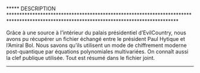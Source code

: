 
***** DESCRIPTION *****************************************************************************************************************************************

Grâce à une source à l’intérieur du palais présidentiel d’EvilCountry, nous avons pu récupérer un fichier échangé entre le président Paul Hytique et l’Amiral Bol.
Nous savons qu’ils utilisent un mode de chiffrement moderne post-quantique par équations polynomiales multivariées. On connaît aussi la clef publique utilisée. Tout est résumé dans le fichier joint.
***************************************************************************************************************************************************************************
